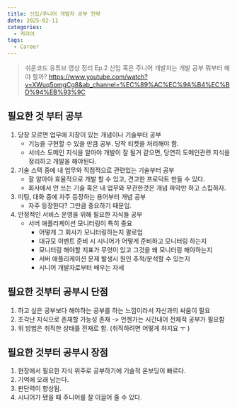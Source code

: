 ```yaml
---
title: 신입/주니어 개발자 공부 전략
date: 2025-02-11
categories:
  - 커리어
tags:
  - Career
---
```


> 쉬운코드 유튜브 영상 정리
> Ep.2 신입 혹은 주니어 개발자는 개발 공부 뭐부터 해야 할까?
> https://www.youtube.com/watch?v=XWuq5omgCg8&ab_channel=%EC%89%AC%EC%9A%B4%EC%BD%94%EB%93%9C

## 필요한 것 부터 공부

1. 당장 모르면 업무에 지장이 있는 개념이나 기술부터 공부
    - 기능을 구현할 수 있을 만큼 공부. 당작 티켓을 처리해야 함.
    - 서비스 도메인 지식을 알아야 개발이 잘 될거 같으면, 당연히 도메인관련 지식을 정리하고 개발을 해야된다.
2. 기술 스택 중에 내 업무와 직접적으로 관련있는 기술부터 공부
    - 잘 알아야 효율적으로 개발 할 수 있고, 견고한 프로덕트 만들 수 있다.
    - 회사에서 안 쓰는 기술 혹은 내 업무와 무관한것은 개념 파악만 하고 스킵하자.
3. 미팅, 대화 중에 자주 등장하는 용어부터 개념 공부
    - 자주 등장한다? 그만큼 중요하기 때문임.
4. 안정적인 서비스 운영을 위해 필요한 지식들 공부
    - 서버 애플리케이션 모니터링이 특히 중요
        - 어떻게 그 회사가 모니터링하는지 팔로업
        - 대규모 이벤트 준비 시 시니어가 어떻게 준비하고 모니터링 하는지
        - 모니터링 해야할 지표가 무엇이 있고 그것을 왜 모니터링 해야하는지
        - 서버 애플리케이션 문제 발생시 원인 추적/분석할 수 있는지
        - 시니어 개발자로부터 배우는 자세

## 필요한 것부터 공부시 단점

1. 하고 싶은 공부보다 해야하는 공부를 하는 느낌이라서 자신과의 싸움이 필요
2. 조각난 지식으로 존재할 가능성 존재 -> 언젠가는 시간내어 전체적 공부가 필요함
3. 위 방법은 취직한 상태를 전재로 함. (취직하려면 어떻게 하지요 ㅜ )

## 필요한 것부터 공부시 장점

1. 현장에서 필요한 지식 위주로 공부하기에 기술적 온보딩이 빠르다.
2. 기억에 오래 남는다.
3. 판단력이 향상됨.
4. 시니어가 됐을 때 주니어를 잘 이끌어 줄 수 있다.
